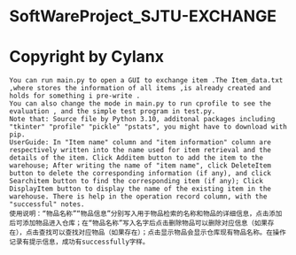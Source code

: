# SoftWareProject_SJTU-EXCHANGE
# Copyright by Cylanx
	You can run main.py to open a GUI to exchange item .The Item_data.txt ,where stores the information of all items ,is already created and holds for something i pre-write .
	You can also change the mode in main.py to run cprofile to see the evaluation , and the simple test program in test.py.
	Note that: Source file by Python 3.10, additonal packages including "tkinter" "profile" "pickle" "pstats", you might have to download with pip.
	UserGuide: In "Item name" column and "item information" column are respectively written into the name used for item retrieval and the details of the item. Click Additem button to add the item to the warehouse; After writing the name of "item name", click DeleteItem button to delete the corresponding information (if any), and click Searchitem button to find the corresponding item (if any); Click DisplayItem button to display the name of the existing item in the warehouse. There is help in the operation record column, with the "successful" notes.
	使用说明：“物品名称”“物品信息”分别写入用于物品检索的名称和物品的详细信息，点击添加后可添加物品进入仓库；在“物品名称”写入名字后点击删除物品可以删除对应信息（如果存在），点击查找可以查找对应物品（如果存在）；点击显示物品会显示仓库现有物品名称。在操作记录有提示信息，成功有successfully字样。
